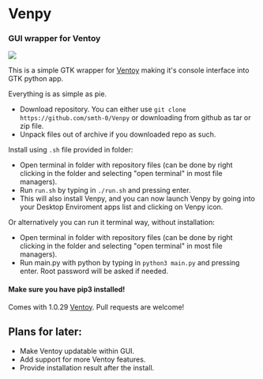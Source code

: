 # Venpy
### GUI wrapper for Ventoy

![](https://i.imgur.com/qI6cQyF.png)

This is a simple GTK wrapper for [Ventoy](ventoy.net) making it's console interface into GTK python app.

Everything is as simple as pie. 
- Download repository. You can either use `git clone https://github.com/smth-0/Venpy` or downloading from github as tar or zip file.
- Unpack files out of archive if you downloaded repo as such.

Install using `.sh` file provided in folder:
- Open terminal in folder with repository files (can be done by right clicking in the folder and selecting "open terminal" in most file managers).
- Run `run.sh` by typing in `./run.sh` and pressing enter.
- This will also install Venpy, and you can now launch Venpy by going into your Desktop Enviroment apps list and clicking on Venpy icon.

Or alternatively you can run it terminal way, without installation:
- Open terminal in folder with repository files (can be done by right clicking in the folder and selecting "open terminal" in most file managers).
- Run main.py with python by typing in `python3 main.py` and pressing enter. Root password will be asked if needed.

#### Make sure you have pip3 installed!
Comes with 1.0.29 [Ventoy](https://www.ventoy.net/en/index.html). Pull requests are welcome!

## Plans for later:
- Make Ventoy updatable within GUI.
- Add support for more Ventoy features.
- Provide installation result after the install.
